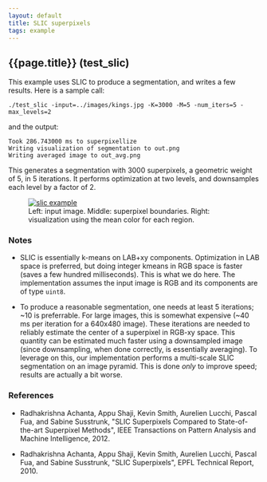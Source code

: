 ```yaml
---
layout: default
title: SLIC superpixels
tags: example
---
```

## {{page.title}} (test_slic)

This example uses SLIC to produce a segmentation, and writes a few results. Here is a sample call:

    ./test_slic -input=../images/kings.jpg -K=3000 -M=5 -num_iters=5 -max_levels=2

and the output:

    Took 286.743000 ms to superpixellize
    Writing visualization of segmentation to out.png
    Writing averaged image to out_avg.png

This generates a segmentation with 3000 superpixels, a geometric weight of 5, in 5 iterations. It performs optimization at two levels, and downsamples each level by a factor of 2.

<figure>
<a href="{{site.url}}/website-images/slic_example.jpg"><img src="{{site.url}}/website-images/slic_example.jpg" alt="slic example"/></a>
<figcaption>
Left: input image. Middle: superpixel boundaries. Right: visualization using the mean color for each region. 
</figcaption>
</figure>


### Notes

* SLIC is essentially k-means on LAB+xy components. Optimization in LAB space is preferred, but doing integer kmeans in RGB space is faster (saves a few hundred milliseconds). This is what we do here. The implementation assumes the input image is RGB and its components are of type `uint8`.

* To produce a reasonable segmentation, one needs at least 5 iterations; ~10 is preferrable. For large images, this is somewhat expensive (~40 ms per iteration for a 640x480 image). These iterations are needed to reliably estimate the center of a superpixel in RGB-xy space. This quantity can be estimated much faster using a downsampled image (since downsampling, when done correctly, is essentially averaging). To leverage on this, our implementation performs a multi-scale SLIC segmentation on an image pyramid. This is done *only* to improve speed; results are actually a bit worse. 
 
### References

* Radhakrishna Achanta, Appu Shaji, Kevin Smith, Aurelien Lucchi, Pascal Fua, and Sabine Susstrunk, "SLIC Superpixels Compared to State-of-the-art Superpixel Methods", IEEE Transactions on Pattern Analysis and Machine Intelligence, 2012.

* Radhakrishna Achanta, Appu Shaji, Kevin Smith, Aurelien Lucchi, Pascal Fua, and Sabine Susstrunk, "SLIC Superpixels", EPFL Technical Report, 2010.

